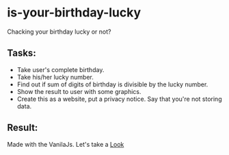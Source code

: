 # is-your-birthday-lucky
Chacking your birthday lucky or not?
## Tasks:
- Take user's complete birthday.
- Take his/her lucky number.
- Find out if sum of digits of birthday is divisible by the lucky number.
- Show the result to user with some graphics.
- Create this as a website, put a privacy notice. Say that you're not storing data.
## Result: 
Made with the VanilaJs.
Let's take a [Look](https://arjun-computer-geek.github.io/is-your-birthday-lucky/)
